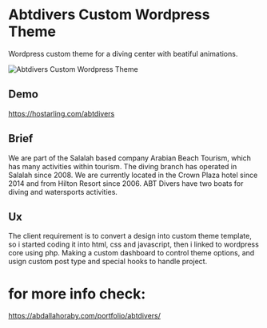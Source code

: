 # Abtdivers Custom Wordpress Theme
Wordpress custom theme for a diving center with beatiful animations.

![Abtdivers Custom Wordpress Theme](https://abdallahoraby.com/wp-content/uploads/2021/10/laptop-on-a-desk-abtdivers-scaled.jpg)


## Demo
https://hostarling.com/abtdivers

## Brief
We are part of the Salalah based company Arabian Beach Tourism, which has many activities within tourism. The diving branch has operated in Salalah since 2008. We are currently located in the Crown Plaza hotel since 2014 and from Hilton Resort since 2006. ABT Divers have two boats for diving and watersports activities.

## Ux

The client requirement is to convert a design into custom theme template, so i started coding it into html, css and javascript, then i linked to wordpress core using php. Making a custom dashboard to control theme options, and usign custom post type and special hooks to handle project.

# for more info check:
https://abdallahoraby.com/portfolio/abtdivers/
